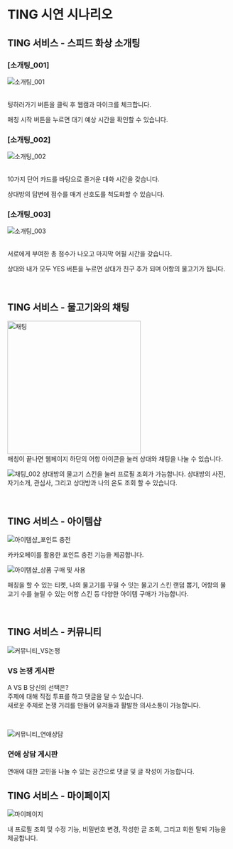 # TING 시연 시나리오

## TING 서비스 - 스피드 화상 소개팅

### [소개팅_001]

![소개팅_001](https://github.com/giyeonkwon013/gifupload/assets/122511574/ad7008ec-292d-4250-8c34-84d69d3891c0)

<br>
팅하러가기 버튼을 클릭 후 웹캠과 마이크를 체크합니다.

매칭 시작 버튼을 누르면 대기 예상 시간을 확인할 수 있습니다.

### [소개팅_002]

![소개팅_002](https://github.com/giyeonkwon013/gifupload/assets/122511574/e9ab1aba-ce37-4cc7-9652-6fb25df21d0b)

<br>
10가지 단어 카드를 바탕으로 즐거운 대화 시간을 갖습니다.

상대방의 답변에 점수를 매겨 선호도를 척도화할 수 있습니다.

### [소개팅_003]

![소개팅_003](https://github.com/giyeonkwon013/gifupload/assets/122511574/67a9985b-68e0-48d6-a98e-ffc4e51757d1) 

<br>
서로에게 부여한 총 점수가 나오고 마지막 어필 시간을 갖습니다.

 상대와 내가 모두 YES 버튼을 누르면 상대가 친구 추가 되며 어항의 물고기가 됩니다.

<br>

## TING 서비스 - 물고기와의 채팅
<img src="https://github.com/giyeonkwon013/gifupload/assets/122511574/aff43333-ec11-436a-b9db-f918bcc78998" alt="채팅" width=300px>
<br>
매칭이 끝나면 웹페이지 하단의 어항 아이콘을 눌러 상대와 채팅을 나눌 수 있습니다.

<br>

![채팅_002](https://github.com/giyeonkwon013/gifupload/assets/122511574/909cfea5-5ef8-43e6-b689-614db28f35d3)
상대방의 물고기 스킨을 눌러 프로필 조회가 가능합니다. 
상대방의 사진, 자기소개, 관심사, 그리고 상대방과 나의 온도 조회 할 수 있습니다.

<br>


## TING 서비스 - 아이템샵

![아이템샵_포인트 충전](https://github.com/giyeonkwon013/gifupload/assets/122511574/09f0f56d-28e0-44b5-879b-1cead6f43537)

카카오페이를 활용한 포인트 충전 기능을 제공합니다.

![아이템샵_상품 구매 및 사용](https://github.com/giyeonkwon013/gifupload/assets/122511574/178f11cd-8ac9-4396-b214-4abbabca4398)

매칭을 할 수 있는 티켓, 나의 물고기를 꾸밀 수 잇는 물고기 스킨 랜덤 뽑기, 어항의 물고기 수를 늘릴 수 있는 어항 스킨 등 다양한 아이템 구매가 가능합니다.  

<br>



## TING 서비스 - 커뮤니티

 ![커뮤니티_VS논쟁](https://github.com/giyeonkwon013/gifupload/assets/122511574/a4c18237-faa7-482c-8754-623f76407268)

### VS 논쟁 게시판

A VS B 당신의 선택은?
<br>
주제에 대해 직접 투표를 하고 댓글을 달 수 있습니다.<br>
새로운 주제로 논쟁 거리를 만들어 유저들과 활발한 의사소통이 가능합니다.

<br>

![커뮤니티_연애상담](https://github.com/giyeonkwon013/gifupload/assets/122511574/b9667528-4a87-46c8-94dc-cd70381e390f)

### 연애 상담 게시판

연애에 대한 고민을 나눌 수 있는 공간으로 댓글 및 글 작성이 가능합니다.


## TING 서비스 - 마이페이지
![마이페이지](https://github.com/giyeonkwon013/gifupload/assets/122511574/1a7155ae-15a4-4801-8d55-22e9c706eb10)

내 프로필 조회 및 수정 기능, 비밀번호 변경, 작성한 글 조회, 그리고 회원 탈퇴 기능을 제공합니다.